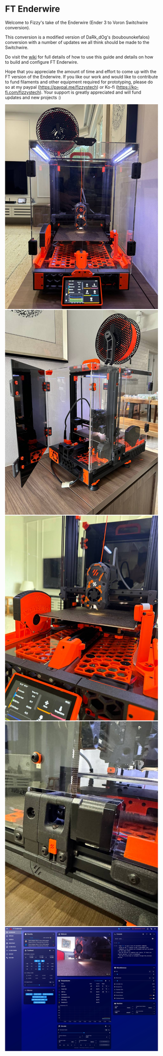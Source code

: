 # FT Enderwire

Welcome to Fizzy's take of the Enderwire (Ender 3 to Voron Switchwire conversion).

This conversion is a modified version of DaRk_dOg's (boubounokefalos) conversion with a number of updates we all think should be made to the Switchwire.

Do visit the [wiki](https://github.com/fizzystech/ft_enderwire/wiki) for full details of how to use this guide and details on how to build and configure FT Enderwire.

Hope that you appreciate the amount of time and effort to come up with the FT version of the Enderwire. If you like our work and would like to contribute to fund filaments and other equipment required for prototyping, please do so at my paypal (https://paypal.me/fizzystech) or Ko-fi (https://ko-fi.com/fizzystech). Your support is greatly appreciated and will fund updates and new projects :) 

![alt text](https://github.com/fizzystech/ft_enderwire/blob/main/images/Release%20Pic%201.jpg)
![alt text](https://github.com/fizzystech/ft_enderwire/blob/main/images/Release%20Pic%202.jpg)
![alt text](https://github.com/fizzystech/ft_enderwire/blob/main/images/Release%20Pic%203.jpg)
![alt text](https://github.com/fizzystech/ft_enderwire/blob/main/images/Release%20Pic%204.jpg)
![alt text](https://github.com/fizzystech/ft_enderwire/blob/main/images/Release%20Pic%205.jpg)
